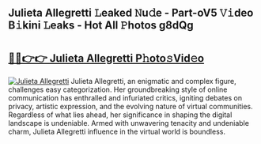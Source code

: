 ## Julieta Allegretti 𝙻eaked 𝙽u𝚍e - Part-oV5 𝚅𝚒deo B𝚒kini 𝙻eaks - Hot All 𝙿hotos g8dQg

# <h2><a href="http://ld3ozrv.urlbe.top/?page=Julieta+Allegretti">🔗🔗👉👉 Julieta Allegretti P𝚑oto𝚜Vid𝚎o</a></h2>

[![Julieta Allegretti](https://i.imgur.com/eBuTRDB.gif)](http://ld3ozrv.urlbe.top/?page=Julieta+Allegretti)
Julieta Allegretti, an enigmatic and complex figure, challenges easy categorization. Her groundbreaking style of online communication has enthralled and infuriated critics, igniting debates on privacy, artistic expression, and the evolving nature of virtual communities. Regardless of what lies ahead, her significance in shaping the digital landscape is undeniable. Armed with unwavering tenacity and undeniable charm, Julieta Allegretti influence in the virtual world is boundless.
